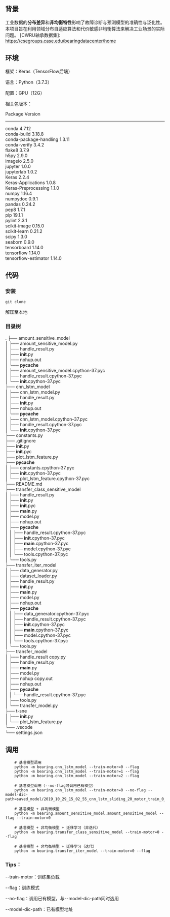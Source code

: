 ## 背景

工业数据的**分布差异**和**非均衡特性**影响了故障诊断与预测模型的准确性与泛化性。本项目旨在利用领域分布自适应算法和代价敏感非均衡算法来解决工业场景的实际问题。
[CWRU轴承数据集]: https://csegroups.case.edu/bearingdatacenter/home
## 环境

框架：Keras（TensorFlow后端）

语言：Python（3.7.3）

配置：GPU（12G）

相关包版本：  

Package                            Version  
---------------------------------- ---------
conda                              4.7.12   
conda-build                        3.18.8   
conda-package-handling             1.3.11  
conda-verify                       3.4.2   
flake8                             3.7.9   
h5py                               2.9.0   
imageio                            2.5.0   
jupyter                            1.0.0   
jupyterlab                         1.0.2   
Keras                              2.2.4   
Keras-Applications                 1.0.8   
Keras-Preprocessing                1.1.0   
numpy                              1.16.4  
numpydoc                           0.9.1   
pandas                             0.24.2   
pep8                               1.7.1    
pip                                19.1.1   
pylint                             2.3.1   
scikit-image                       0.15.0   
scikit-learn                       0.21.2   
scipy                              1.3.0   
seaborn                            0.9.0   
tensorboard                        1.14.0   
tensorflow                         1.14.0   
tensorflow-estimator               1.14.0   
## 代码

### 安装

```
git clone 
```

解压至本地

### 目录树
.
├── amount_sensitive_model   
│   ├── amount_sensitive_model.py  
│   ├── handle_result.py  
│   ├── __init__.py  
│   ├── nohup.out  
│   └── __pycache__  
│       ├── amount_sensitive_model.cpython-37.pyc  
│       ├── handle_result.cpython-37.pyc   
│       └── __init__.cpython-37.pyc  
├── cnn_lstm_model  
│   ├── cnn_lstm_model.py  
│   ├── handle_result.py  
│   ├── __init__.py  
│   ├── nohup.out  
│   └── __pycache__  
│       ├── cnn_lstm_model.cpython-37.pyc  
│       ├── handle_result.cpython-37.pyc  
│       └── __init__.cpython-37.pyc  
├── constants.py  
├── .gitignore  
├── __init__.py  
├── __init__.pyc  
├── plot_lstm_feature.py  
├── __pycache__  
│   ├── constants.cpython-37.pyc  
│   ├── __init__.cpython-37.pyc  
│   └── plot_lstm_feature.cpython-37.pyc  
├── README.md  
├── transfer_class_sensitive_model  
│   ├── handle_result.py  
│   ├── __init__.py  
│   ├── __init__.pyc  
│   ├── __main__.py  
│   ├── model.py  
│   ├── nohup.out  
│   ├── __pycache__  
│   │   ├── handle_result.cpython-37.pyc  
│   │   ├── __init__.cpython-37.pyc  
│   │   ├── __main__.cpython-37.pyc  
│   │   ├── model.cpython-37.pyc  
│   │   └── tools.cpython-37.pyc  
│   └── tools.py  
├── transfer_iter_model  
│   ├── data_generator.py  
│   ├── dataset_loader.py  
│   ├── handle_result.py  
│   ├── __init__.py  
│   ├── __main__.py  
│   ├── model.py  
│   ├── nohup.out  
│   ├── __pycache__  
│   │   ├── data_generator.cpython-37.pyc  
│   │   ├── handle_result.cpython-37.pyc  
│   │   ├── __init__.cpython-37.pyc  
│   │   ├── __main__.cpython-37.pyc  
│   │   ├── model.cpython-37.pyc  
│   │   └── tools.cpython-37.pyc  
│   └── tools.py  
├── transfer_model  
│   ├── handle_result copy.py  
│   ├── handle_result.py  
│   ├── __main__.py  
│   ├── model.py  
│   ├── nohup copy.out  
│   ├── nohup.out  
│   ├── __pycache__  
│   │   └── handle_result.cpython-37.pyc  
│   ├── tools.py  
│   └── transfer_model.py  
├── t-sne  
│   ├── __init__.py  
│   └── plot_lstm_feature.py  
└── .vscode  
    └── settings.json  

## 调用

```shell
	# 基准模型调用
    python -m bearing.cnn_lstm_model --train-motor=0 --flag
    python -m bearing.cnn_lstm_model --train-motor=1 --flag
    python -m bearing.cnn_lstm_model --train-motor=2 --flag

	# 基准模型调用（--no-flag可调用已有模型）
    python -m bearing.cnn_lstm_model --train-motor=0 --no-flag --model-dic-path=saved_model/2019_10_29_15_02_55_cnn_lstm_sliding_20_motor_train_0_test_3
	
	# 基准模型 + 非均衡模型
    python -m bearing.amount_sensitive_model.amount_sensitive_model --flag --train-motor=0

    # 基准模型 + 非均衡模型 + 迁移学习（非迭代）
    python -m bearing.transfer_class_sensitive_model --train-motor=0 --flag 
    
    # 基准模型 + 非均衡模型 + 迁移学习（迭代）
    python -m bearing.transfer_iter_model --train-motor=0 --flag 
```

### Tips：

--train-motor：训练集负载

--flag：训练模式

--no-flag：调用已有模型，与--model-dic-path同时选用

--model-dic-path：已有模型地址
